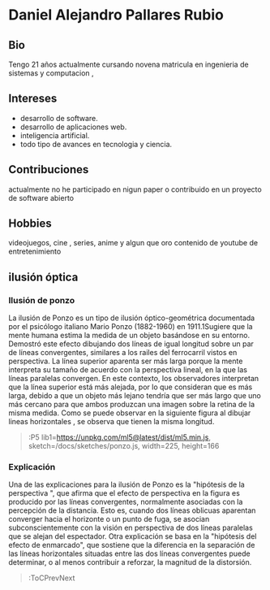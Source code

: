 # Daniel Alejandro Pallares Rubio

## Bio
 Tengo 21 años actualmente cursando novena matricula en ingenieria de sistemas y computacion , 
## Intereses
- desarrollo de software.
- desarrollo de aplicaciones web.
- inteligencia artificial.
- todo tipo de avances en tecnologia y ciencia.

## Contribuciones

actualmente no he participado en nigun paper o contribuido en un proyecto de software abierto

## Hobbies
videojuegos, cine , series, anime y algun que oro contenido de youtube de entretenimiento

## ilusión óptica
### Ilusión de ponzo
La ilusión de Ponzo es un tipo de ilusión óptico-geométrica documentada por el psicólogo italiano Mario Ponzo (1882-1960) en 1911.1​ Sugiere que la mente humana estima la medida de un objeto basándose en su entorno. Demostró este efecto dibujando dos líneas de igual longitud sobre un par de líneas convergentes, similares a los railes del ferrocarril vistos en perspectiva. La línea superior aparenta ser más larga porque la mente interpreta su tamaño de acuerdo con la perspectiva lineal, en la que las líneas paralelas convergen. En este contexto, los observadores interpretan que la línea superior está más alejada, por lo que consideran que es más larga, debido a que un objeto más lejano tendría que ser más largo que uno más cercano para que ambos produzcan una imagen sobre la retina de la misma medida.
Como se puede observar en la siguiente figura al dibujar lineas horizontales , se observa que tienen la misma longitud.

> :P5 lib1=https://unpkg.com/ml5@latest/dist/ml5.min.js, sketch=/docs/sketches/ponzo.js, width=225, height=166

### Explicación
Una de las explicaciones para la ilusión de Ponzo es la "hipótesis de la perspectiva ", que afirma que el efecto de perspectiva en la figura es producido por las líneas convergentes, normalmente asociadas con la percepción de la distancia. Esto es, cuando dos líneas oblicuas aparentan converger hacia el horizonte o un punto de fuga, se asocian subconscientemente con la visión en perspectiva de dos líneas paralelas que se alejan del espectador. Otra explicación se basa en la "hipótesis del efecto de enmarcado", que sostiene que la diferencia en la separación de las líneas horizontales situadas entre las dos líneas convergentes puede determinar, o al menos contribuir a reforzar, la magnitud de la distorsión.

> :ToCPrevNext